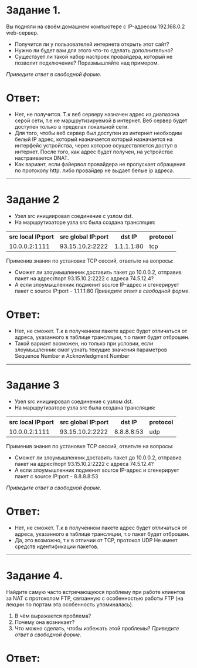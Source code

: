 # Задание 1.
Вы подняли на своём домашнем компьютере с IP-адресом 192.168.0.2 web-сервер.

* Получится ли у пользователей интернета открыть этот сайт?
* Нужно ли будет вам для этого что-то сделать дополнительно?
* Существует ли такой набор настроек провайдера, который не позволит подключение?
Поразмышляйте над примером.

*Приведите ответ в свободной форме.*  

# Ответ:  
* Нет, не получится. Т.к веб серверу назначен адрес из диапазона серой сети, т.е
не маршрутизируемой в интернет. Веб сервер будет доступен только в пределах локальной сети.
* Для того, чтобы веб сервер был доступен из интернет необходим белый IP адрес, который назначается 
который назначается на интерфейс устройства, через которое осуществляется доступ в интернет.
После того, как адрес будет получен, на устройстве настраивается DNAT.
* Как вариант, если файервол провайдера не пропускает обращения по протоколу http.
либо провайдер не выдает белые ip адреса.

---

# Задание 2
* Узел src инициировал соединение с узлом dst.
* На маршрутизаторе узла src была создана трансляция:  
<table>
<tr><th>src local IP:port</th><th>src global IP:port</th><th>dst IP</th><th>protocol</th></tr>  
<tr><td>10.0.0.2:1111</td><td>93.15.10.2:2222</td><td>1.1.1.1:80</td><td>tcp</td></tr>
</table>

Применив знания по установке TCP сессий, ответьте на вопросы:

* Сможет ли злоумышленник доставить пакет до 10.0.0.2, отправив пакет на адрес/порт 
93.15.10.2:2222 с адреса 74.5.12.4?
* А если злоумышленник подменит source IP-адрес и сгенерирует пакет с source IP:port - 1.1.1.1:80
*Приведите ответ в свободной форме.*  

# Ответ:  
* Нет, не сможет. Т.к в полученном пакете адрес будет отличаться от адреса, указанного
в таблице трансляции, т.о пакет будет отброшен.
* Такой вариант возможен, но только при условии, если злоумышленник смог узнать текущие значения
параметров Sequence Number и Acknowledgment Number

---

# Задание 3
* Узел src инициировал соединение с узлом dst.
* На маршрутизаторе узла src была создана трансляция:  
<table>
<tr><th>src local IP:port</th><th>src global IP:port</th><th>dst IP</th><th>protocol</th></tr>  
<tr><td>10.0.0.2:1111</td><td>93.15.10.2:2222</td><td>8.8.8.8:53</td><td>udp</td></tr>
</table>

Применив знания по установке TCP сессий, ответьте на вопросы:

* Сможет ли злоумышленник доставить пакет до 10.0.0.2, отправив пакет на адрес/порт 93.15.10.2:2222 с адреса 74.5.12.4?
* А если злоумышленник подменит source IP-адрес и сгенерирует пакет с source IP:port - 8.8.8.8:53  

*Приведите ответ в свободной форме.*  

# Ответ:
* Нет, не сможет. Т.к в полученном пакете адрес будет отличаться от адреса, указанного
в таблице трансляции, т.о пакет будет отброшен.
* Да, это возможно, т.к в отличии от TCP, протокол UDP Не имеет средств идентификации
пакетов.

---

# Задание 4.
Найдите самую часто встречающуюся проблему при работе клиентов за NAT с протоколом FTP, связанную с особенностью работы FTP (на лекции по портам эта особенность упоминалась).

1. В чём выражается проблема?
2. Почему она возникает?
3. Что можно сделать, чтобы избежать этой проблемы?
*Приведите ответ в свободной форме.*  

# Ответ:  
